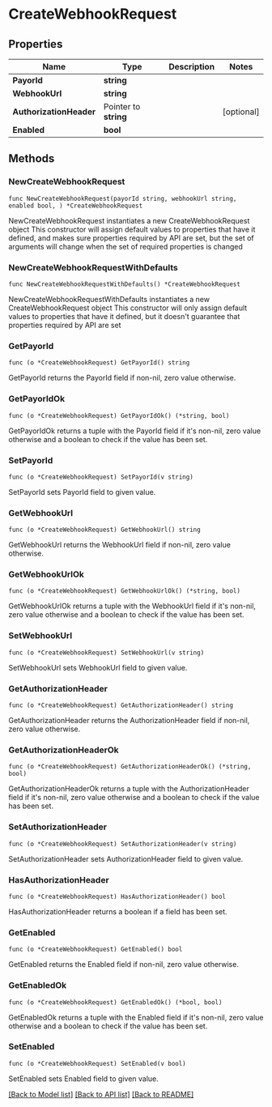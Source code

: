 # CreateWebhookRequest

## Properties

Name | Type | Description | Notes
------------ | ------------- | ------------- | -------------
**PayorId** | **string** |  | 
**WebhookUrl** | **string** |  | 
**AuthorizationHeader** | Pointer to **string** |  | [optional] 
**Enabled** | **bool** |  | 

## Methods

### NewCreateWebhookRequest

`func NewCreateWebhookRequest(payorId string, webhookUrl string, enabled bool, ) *CreateWebhookRequest`

NewCreateWebhookRequest instantiates a new CreateWebhookRequest object
This constructor will assign default values to properties that have it defined,
and makes sure properties required by API are set, but the set of arguments
will change when the set of required properties is changed

### NewCreateWebhookRequestWithDefaults

`func NewCreateWebhookRequestWithDefaults() *CreateWebhookRequest`

NewCreateWebhookRequestWithDefaults instantiates a new CreateWebhookRequest object
This constructor will only assign default values to properties that have it defined,
but it doesn't guarantee that properties required by API are set

### GetPayorId

`func (o *CreateWebhookRequest) GetPayorId() string`

GetPayorId returns the PayorId field if non-nil, zero value otherwise.

### GetPayorIdOk

`func (o *CreateWebhookRequest) GetPayorIdOk() (*string, bool)`

GetPayorIdOk returns a tuple with the PayorId field if it's non-nil, zero value otherwise
and a boolean to check if the value has been set.

### SetPayorId

`func (o *CreateWebhookRequest) SetPayorId(v string)`

SetPayorId sets PayorId field to given value.


### GetWebhookUrl

`func (o *CreateWebhookRequest) GetWebhookUrl() string`

GetWebhookUrl returns the WebhookUrl field if non-nil, zero value otherwise.

### GetWebhookUrlOk

`func (o *CreateWebhookRequest) GetWebhookUrlOk() (*string, bool)`

GetWebhookUrlOk returns a tuple with the WebhookUrl field if it's non-nil, zero value otherwise
and a boolean to check if the value has been set.

### SetWebhookUrl

`func (o *CreateWebhookRequest) SetWebhookUrl(v string)`

SetWebhookUrl sets WebhookUrl field to given value.


### GetAuthorizationHeader

`func (o *CreateWebhookRequest) GetAuthorizationHeader() string`

GetAuthorizationHeader returns the AuthorizationHeader field if non-nil, zero value otherwise.

### GetAuthorizationHeaderOk

`func (o *CreateWebhookRequest) GetAuthorizationHeaderOk() (*string, bool)`

GetAuthorizationHeaderOk returns a tuple with the AuthorizationHeader field if it's non-nil, zero value otherwise
and a boolean to check if the value has been set.

### SetAuthorizationHeader

`func (o *CreateWebhookRequest) SetAuthorizationHeader(v string)`

SetAuthorizationHeader sets AuthorizationHeader field to given value.

### HasAuthorizationHeader

`func (o *CreateWebhookRequest) HasAuthorizationHeader() bool`

HasAuthorizationHeader returns a boolean if a field has been set.

### GetEnabled

`func (o *CreateWebhookRequest) GetEnabled() bool`

GetEnabled returns the Enabled field if non-nil, zero value otherwise.

### GetEnabledOk

`func (o *CreateWebhookRequest) GetEnabledOk() (*bool, bool)`

GetEnabledOk returns a tuple with the Enabled field if it's non-nil, zero value otherwise
and a boolean to check if the value has been set.

### SetEnabled

`func (o *CreateWebhookRequest) SetEnabled(v bool)`

SetEnabled sets Enabled field to given value.



[[Back to Model list]](../README.md#documentation-for-models) [[Back to API list]](../README.md#documentation-for-api-endpoints) [[Back to README]](../README.md)


